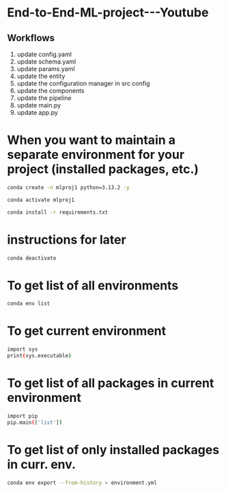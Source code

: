 # End-to-End-ML-project---Youtube## Workflows1. update config.yaml2. update schema.yaml3. update params.yaml4. update the entity5. update the configuration manager in src config6. update the components7. update the pipeline8. update main.py9. update app.py# When you want to maintain a separate environment for your project (installed packages, etc.)```bashconda create -n mlproj1 python=3.13.2 -y``````bashconda activate mlproj1``````bashconda install -r requirements.txt```# instructions for later```bashconda deactivate```# To get list of all environments```bashconda env list```# To get current environment```bashimport sysprint(sys.executable)```# To get list of all packages in current environment```bashimport pippip.main(['list'])```# To get list of only installed packages in curr. env.```bashconda env export --from-history > environment.yml```